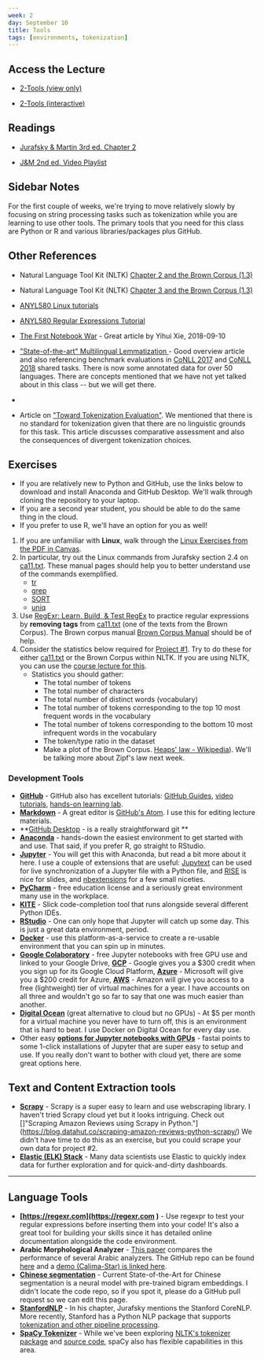 ```yaml
---
week: 2
day: September 10
title: Tools
tags: [environments, tokenization]
---
```


## Access the Lecture

- [2-Tools (view only)](https://github.com/anyl580/lectures/blob/master/2-tools/2-tools.md)

- [2-Tools (interactive)](https://mybinder.org/v2/gh/anyl580/lectures/master?urlpath=notebooks/2-tools/2-tools.ipynb)

## Readings

- [Jurafsky & Martin 3rd ed. Chapter 2](https://web.stanford.edu/~jurafsky/slp3/2.pdf)

- [J&M 2nd ed. Video Playlist](https://www.youtube.com/playlist?list=PLQiyVNMpDLKnZYBTUOlSI9mi9wAErFtFm)

## Sidebar Notes

For the first couple of weeks, we're trying to move relatively slowly by focusing on  string processing tasks such as tokenization while you are learning to use other tools. The primary tools that you need for this class are Python or R and various libraries/packages plus GitHub.

## Other References

- Natural Language Tool Kit (NLTK) [Chapter 2 and the Brown Corpus (1.3)](https://www.nltk.org/book/ch02.html)

- Natural Language Tool Kit (NLTK) [Chapter 3 and the Brown Corpus (1.3)](https://www.nltk.org/book/ch03.html)

- [ANYL580 Linux tutorials](https://georgetown.instructure.com/files/2884569/download?download_frd=1)

- [ANYL580 Regular Expressions Tutorial](https://georgetown.instructure.com/files/2884565/download?download_frd=1)

- [The First Notebook War](https://yihui.name/en/2018/09/notebook-war/) - Great article by Yihui Xie, 2018-09-10

- ["State-of-the-art" Multilingual Lemmatization ](https://towardsdatascience.com/state-of-the-art-multilingual-lemmatization-f303e8ff1a8) - Good overview article and also referencing benchmark evaluations in [CoNLL 2017](http://universaldependencies.org/conll17/) and [CoNLL 2018](http://universaldependencies.org/conll18/) shared tasks. There is now some annotated data for over 50 languages. There are concepts mentioned that we have not yet talked about in this class -- but we will get there.
-
- Article on ["Toward Tokenization Evaluation"](https://perso.limsi.fr/madda/publications/PDF/habert-et-al98b.pdf). We mentioned that there is no standard for tokenization given that there are no linguistic grounds for this task. This article discusses comparative assessment and also the consequences of divergent tokenization choices.

## Exercises

- If you are relatively new to Python and GitHub, use the links below to download and install Anaconda and GitHub Desktop. We'll walk through cloning the repository to your laptop.
- If you are a second year student, you should be able to do the same thing in the cloud.
- If you prefer to use R, we'll have an option for you as well!

1. If you are unfamiliar with **Linux**, walk through the [Linux Exercises from the PDF in Canvas]().
2. In particular, try out the Linux commands from Jurafsky section 2.4 on [ca11.txt](https://github.com/anyl580/lectures/tree/master/2-tools/ca11.txt). These manual pages should help you to better understand use of the commands exemplified.
	- [tr](https://www.geeksforgeeks.org/tr-command-in-unix-linux-with-examples/)
	- [grep](https://www.geeksforgeeks.org/grep-command-in-unixlinux/)
	- [SORT](https://www.geeksforgeeks.org/sort-command-linuxunix-examples/)
	- [uniq](https://www.geeksforgeeks.org/uniq-command-in-linux-with-examples/)
4. Use [RegExr: Learn, Build, & Test RegEx](https://regexr.com/) to practice regular expressions by **removing tags** from [ca11.txt](https://github.com/anyl580/lectures/tree/master/2-tools/ca11.txt) (one of the texts from the Brown Corpus). The Brown corpus manual [Brown Corpus Manual](http://clu.uni.no/icame/manuals/BROWN/INDEX.HTM#bc6) should be of help.
5. Consider the statistics below required for [Project #1](https://anyl580.github.io/project1.html). Try to do these for either [ca11.txt](https://github.com/anyl580/lectures/tree/master/2-tools/ca11.txt) or the Brown Corpus within NLTK. If you are using NLTK, you can use the [course lecture for this](https://github.com/anyl580/lectures/tree/master/2-tools).
     - Statistics you should gather:
         - The total number of tokens
         - The total number of characters
         - The total number of distinct words (vocabulary)
         - The total number of tokens corresponding to the top 10 most frequent words in the vocabulary
         - The total number of tokens corresponding to the bottom 10 most infrequent words in the vocabulary
         - The token/type ratio in the dataset
         - Make a plot of the Brown Corpus. [Heaps' law - Wikipedia](https://en.wikipedia.org/wiki/Heaps'_law)). We'll be talking more about Zipf's law next week.

### Development Tools

* **[GitHub](https://github.com)** - GitHub also has excellent tutorials: [GitHub Guides](https://guides.github.com), [video tutorials](https://www.youtube.com/playlist?list=PL0lo9MOBetEHhfG9vJzVCTiDYcbhAiEqL), [hands-on learning lab](https://lab.github.com).
* **[Markdown](https://markdown-it.github.io)** - A great editor is [GitHub's Atom](https://atom.io). I use this for editing lecture materials.
* **[GitHub Desktop](https://desktop.github.com) - is a really straightforward git **
* **[Anaconda](https://www.anaconda.com/distribution/)** - hands-down the easiest environment to get started with and use. That said, if you prefer R, go straight to RStudio.
* **[Jupyter](https://jupyter.org)** - You will get this with Anaconda, but read a bit more about it here. I use a couple of extensions that are useful: [Jupytext](https://jupytext.readthedocs.io/en/latest/) can be used for live synchronization of a Jupyter file with a Python file, and [RISE](https://rise.readthedocs.io) is nice for slides, and [nbextensions](https://jupyter-contrib-nbextensions.readthedocs.io/en/latest/) for a few small niceties.
* **[PyCharm](https://www.jetbrains.com/pycharm/)** - free education license and a seriously great environment many use in the workplace.
* **[KITE](https://kite.com)** - Slick code-completion tool that runs alongside several different Python IDEs.
* **[RStudio](https://www.rstudio.com/products/rstudio/)** - One can only hope that Jupyter will catch up some day. This is just a great data environment, period.
* **[Docker](https://www.docker.com/products/docker-hub)** - use this platform-as-a-service to create a re-usable environment that you can spin up in minutes.
* **[Google Colaboratory](https://colab.research.google.com)** - free Jupyter notebooks with free GPU use and linked to your Google Drive, **[GCP](https://cloud.google.com)** - Google gives you a $300 credit when you sign up for its Google Cloud Platform, **[Azure](https://azure.microsoft.com/)** - Microsoft will give you a $200 credit for Azure, **[AWS](https://aws.amazon.com)** - Amazon will give you access to a free (lightweight) tier of virtual machines for a year. I have accounts on all three and wouldn't go so far to say that one was much easier than another.
* **[Digital Ocean](https://www.digitalocean.com)** (great alternative to cloud but no GPUs) - At $5 per month for a virtual machine you never have to turn off, this is an environment that is hard to beat. I use Docker on Digital Ocean for every day use.
* Other easy **[options for Jupyter notebooks with GPUs](https://course.fast.ai)** - fastai points to some 1-click installations of Jupyter that are super easy to setup and use. If you really don't want to bother with cloud yet, there are some great options here.

## Text and Content Extraction tools
* **[Scrapy](https://scrapy.org)** - Scrapy is a super easy to learn and use webscraping library. I haven't tried Scrapy cloud yet but it looks intriguing. Check out []"Scraping Amazon Reviews using Scrapy in Python."](https://blog.datahut.co/scraping-amazon-reviews-python-scrapy/) We didn't have time to do this as an exercise, but you could scrape your own data for project #2.
* **[Elastic (ELK) Stack](https://www.elastic.co/products/elastic-stack)** - Many data scientists use Elastic to quickly index data for further exploration and for quick-and-dirty dashboards.
*  ** **

## Language Tools

* **[https://regexr.com](https://regexr.com
)** - Use regexpr to test your regular expressions before inserting them into your code! It's also a great tool for building your skills since it has detailed online documentation alongside the code environment.
* **Arabic Morphological Analyzer** - [This paper](https://www.aclweb.org/anthology/W18-5816) compares the performance of several Arabic analyzers. The GitHub repo can be found [here](https://github.com/CAMeL-Lab/camel_tools) and a [demo (Calima-Star) is linked here](https://nyuad.nyu.edu/en/research/centers-labs-and-projects/computational-approaches-to-modeling-language-lab/resources.html).
* **[Chinese segmentation](https://paperswithcode.com/task/chinese-word-segmentation)** - Current State-of-the-Art for Chinese segmentation is a neural model with pre-trained bigram embeddings. I didn't locate the code repo, so if you spot it, please do a GitHub pull request so we can edit this page.
* **[StanfordNLP](https://stanfordnlp.github.io/)** - In his chapter, Jurafsky mentions the Stanford CoreNLP. More recently, Stanford has a Python NLP package that supports [tokenization and other pipeline processing](https://stanfordnlp.github.io/stanfordnlp/processors.html).
* **[SpaCy Tokenizer](https://spacy.io/api/tokenizer/)** - While we've been exploring [NLTK's tokenizer package](https://www.nltk.org/api/nltk.tokenize.html) and [source code](https://www.nltk.org/_modules/nltk/tokenize/treebank.html#TreebankWordTokenizer), spaCy also has flexible capabilities in this area.

